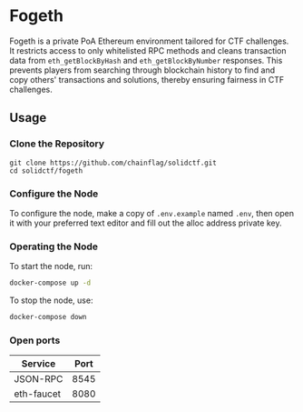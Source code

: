# Fogeth
Fogeth is a private PoA Ethereum environment tailored for CTF challenges. It restricts access to only whitelisted RPC methods and cleans transaction data from `eth_getBlockByHash` and `eth_getBlockByNumber` responses. This prevents players from searching through blockchain history to find and copy others' transactions and solutions, thereby ensuring fairness in CTF challenges.

## Usage

### Clone the Repository

```
git clone https://github.com/chainflag/solidctf.git
cd solidctf/fogeth
```

### Configure the Node

To configure the node, make a copy of `.env.example` named `.env`, then open it with your preferred text editor and fill out the alloc address private key.

### Operating the Node

To start the node, run:

```bash
docker-compose up -d
```
To stop the node, use:

```bash
docker-compose down
```

### Open ports

| Service    | Port |
|------------|------|
| JSON-RPC   | 8545 |   
| eth-faucet | 8080 |
